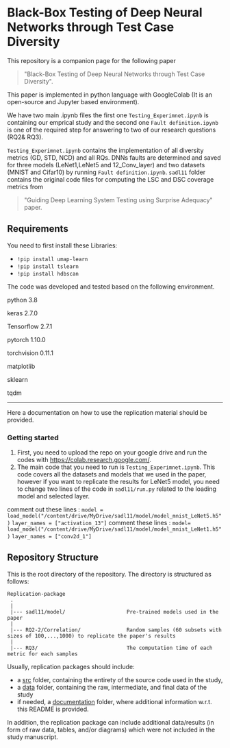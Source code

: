 # Black-Box Testing of Deep Neural Networks through Test Case Diversity

This repository is a companion page for the following paper 
> "Black-Box Testing of Deep Neural Networks through Test Case Diversity".

This paper is implemented in python language with GoogleColab (It is an open-source and Jupyter based environment).


We have two main .ipynb files the first one `Testing_Experimnet.ipynb` is containing our emprical study and the second one `Fault definition.ipynb` is one of the required step for answering to two of our research questions (RQ2& RQ3).

`Testing_Experimnet.ipynb` contains the implementation of all diversity metrics (GD, STD, NCD) and all RQs.
DNNs faults are determined and saved for three models (LeNet1,LeNet5 and 12_Conv_layer) and two datasets (MNIST and Cifar10) by running `Fault definition.ipynb`.
`sadl11` folder contains the original code files for computing the LSC and DSC coverage metrics from 
> "Guiding Deep Learning System Testing using Surprise Adequacy" paper.

Requirements
---------------
You need to first install these Libraries:
  - `!pip install umap-learn`
  - `!pip install tslearn`
  - `!pip install hdbscan`

The code was developed and tested based on the following environment.

python 3.8

keras 2.7.0

Tensorflow 2.7.1

pytorch 1.10.0

torchvision 0.11.1

matplotlib

sklearn

tqdm

---------------
Here a documentation on how to use the replication material should be provided.

### Getting started

1. First, you need to upload the repo on your google drive and run the codes with https://colab.research.google.com/.
2.  The main code that you need to run is `Testing_Experimnet.ipynb`. This code covers all the datasets and models that we used in the paper, however if you want to replicate the results for LeNet5 model, you need to change two lines of the code in `sadl11/run.py` related to the loading model and selected layer.

comment out these lines :  `model = load_model("/content/drive/MyDrive/sadl11/model/model_mnist_LeNet5.h5")`
                           `layer_names = ["activation_13"]`
comment these lines :      `model= load_model("/content/drive/MyDrive/sadl11/model/model_mnist_LeNet1.h5")`
                           `layer_names = ["conv2d_1"]`
 

Repository Structure
---------------
This is the root directory of the repository. The directory is structured as follows:

    Replication-package
     .
     |
     |--- sadl11/model/                    Pre-trained models used in the paper
     |
     |--- RQ2-2/Correlation/               Random samples (60 subsets with sizes of 100,...,1000) to replicate the paper's results
     |
     |--- RQ3/                             The computation time of each metric for each samples               
  

Usually, replication packages should include:
* a [src](src/) folder, containing the entirety of the source code used in the study,
* a [data](data/) folder, containing the raw, intermediate, and final data of the study
* if needed, a [documentation](documentation/) folder, where additional information w.r.t. this README is provided. 

In addition, the replication package can include additional data/results (in form of raw data, tables, and/or diagrams) which were not included in the study manuscript.
